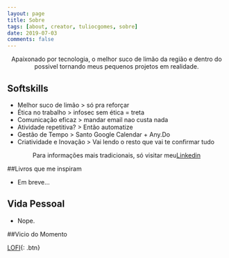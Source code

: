 ```yaml
---
layout: page
title: Sobre
tags: [about, creator, tuliocgomes, sobre]
date: 2019-07-03
comments: false
---
```


<center> Apaixonado por tecnologia, o melhor suco de limão da região e dentro do possivel tornando meus pequenos projetos em realidade.</center>

## Softskills
* Melhor suco de limão > só pra reforçar
* Ética no trabalho > infosec sem ética = treta
* Comunicação eficaz > mandar email nao custa nada
* Atividade repetitiva? > Então automatize
* Gestão de Tempo > Santo Google Calendar + Any.Do
* Criatividade e Inovação > Vai lendo o resto que vai te confirmar tudo

<center> Para informações mais tradicionais, só visitar meu<a href="https://www.linkedin.com/in/tuliocgomes/">Linkedin</a>
</center>


##Livros que me inspiram
* Em breve...

## Vida Pessoal
* Nope.

##Vicio do Momento

[LOFI](https://www.youtube.com/watch?v=hHW1oY26kxQ){: .btn}
